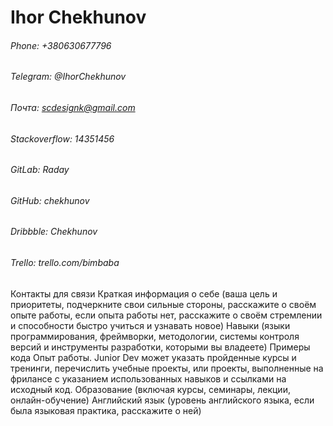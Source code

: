 # Ihor Chekhunov #

###### Phone: +380630677796 ######
###### Telegram: @IhorChekhunov ######
###### Почта: scdesignk@gmail.com ######
###### Stackoverflow: 14351456 ######
###### GitLab: Raday ######
###### GitHub: chekhunov ######
###### Dribbble: Chekhunov ######
###### Trello: trello.com/bimbaba ######
Контакты для связи
Краткая информация о себе (ваша цель и приоритеты, подчеркните свои сильные стороны, расскажите о своём опыте работы, если опыта работы нет, расскажите о своём стремлении и способности быстро учиться и узнавать новое)
Навыки (языки программирования, фреймворки, методологии, системы контроля версий и инструменты разработки, которыми вы владеете)
Примеры кода
Опыт работы. Junior Dev может указать пройденные курсы и тренинги, перечислить учебные проекты, или проекты, выполненные на фрилансе с указанием использованных навыков и ссылками на исходный код.
Образование (включая курсы, семинары, лекции, онлайн-обучение)
Английский язык (уровень английского языка, если была языковая практика, расскажите о ней)
